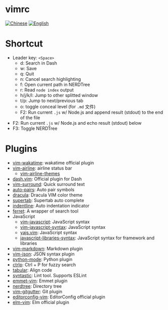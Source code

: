 # vimrc

[![Chinese](https://jaywcjlove.github.io/sb/lang/chinese.svg)](./README.md) [![English](https://jaywcjlove.github.io/sb/lang/english.svg)](./README-en.md)

# Shortcut
- Leader key: `<Space>`
    - d: Search in Dash
    - w: Save
    - q: Quit
    - n: Cancel search highlighting
    - f: Open current path in NERDTree
    - r: Read `node index` output
    - h/j/k/l: Jump to other splitted window
    - t/p: Jump to next/previous tab
    - o: toggle conceal level (for `.md` 文件)
    - F2: Run current `.js` w/ Node.js and append result (stdout) to the end of the file
- F2: Run current `.js` w/ Node.js and echo result (stdout) below
- F3: Toggle NERDTree

# Plugins
- [vim-wakatime](https://github.com/wakatime/vim-wakatime): wakatime official plugin
- [vim-airline](https://github.com/vim-airline/vim-airline): airline status bar
    - [vim-airline-themes](https://github.com/vim-airline/vim-airline-themes)
- [dash.vim](https://github.com/rizzatti/dash.vim): Official plugin for Dash
- [vim-surround](https://github.com/tpope/vim-surround): Quick surround text
- [auto-pairs](https://github.com/jiangmiao/auto-pairs): Auto pair symbols
- [dracula](https://github.com/dracula/vim): Dracula VIM color theme
- [supertab](https://github.com/ervandew/supertab): Supertab auto complete
- [indentline](https://github.com/yggdroot/indentline): Auto indentation indicator
- [ferret](https://github.com/wincent/ferret): A wrapper of search tool
- JavaScript
    - [vim-javascript](https://github.com/pangloss/vim-javascript): JavaScript syntax
    - [vim-javascript-syntax](https://github.com/jelera/vim-javascript-syntax): JavaScript syntax
    - [yajs.vim](https://github.com/othree/yajs.vim): JavaScript syntax
    - [javascript-libraries-syntax](https://github.com/othree/javascript-libraries-syntax): JavaScript syntax for framework and libraries
- [vim-markdown](https://github.com/plasticboy/vim-markdown): Markdown plugin
- [vim-json](https://github.com/elzr/vim-json): JSON syntax plugin
- [python-mode](https://github.com/klen/python-mode): Python plugin
- [ctrlp](https://github.com/ctrlpvim/ctrlp.vim): Ctrl + P for fuzzy search
- [tabular](https://github.com/godlygeek/tabular): Align code
- [syntastic](https://github.com/scrooloose/syntastic): Lint tool. Supports ESLint
- [emmet-vim](https://github.com/mattn/emmet-vim): Emmet plugin
- [nerdtree](https://github.com/scrooloose/nerdtree): Directory tree
- [vim-gitgutter](https://github.com/airblade/vim-gitgutter): Git plugin
- [editorconfig-vim](https://github.com/editorconfig/editorconfig-vim): EditorConfig official plugin
- [elm-vim](https://github.com/ElmCast/elm-vim): Elm official plugin

